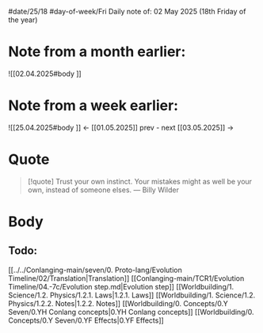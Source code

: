 
#date/25/18
#day-of-week/Fri
Daily note of: 02 May 2025 (18th Friday of the year)

# Note from a month earlier:
![[02.04.2025#body ]]

# Note from a week earlier:
![[25.04.2025#body ]]
 <- [[01.05.2025]] prev - next [[03.05.2025]] ->
# Quote

> [!quote] Trust your own instinct. Your mistakes might as well be your own, instead of someone elses.
> — Billy Wilder
# Body

## Todo:

[[../../Conlanging-main/seven/0. Proto-lang/Evolution Timeline/02/Translation|Translation]]
[[Conlanging-main/TCR1/Evolution Timeline/04.-7c/Evolution step.md|Evolution step]]
[[Worldbuilding/1. Science/1.2. Physics/1.2.1. Laws|1.2.1. Laws]]
[[Worldbuilding/1. Science/1.2. Physics/1.2.2. Notes|1.2.2. Notes]]
[[Worldbuilding/0. Concepts/0.Y Seven/0.YH Conlang concepts|0.YH Conlang concepts]]
[[Worldbuilding/0. Concepts/0.Y Seven/0.YF Effects|0.YF Effects]]